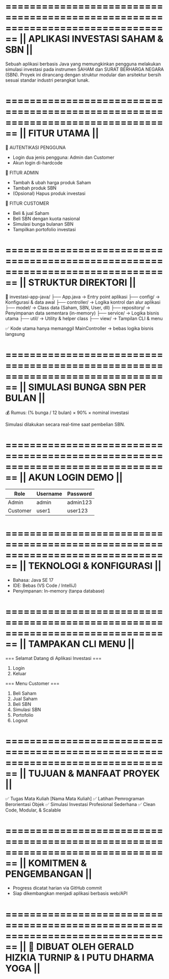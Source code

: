 ================================================================================
||                       APLIKASI INVESTASI SAHAM & SBN                       ||
================================================================================

Sebuah aplikasi berbasis Java yang memungkinkan pengguna melakukan simulasi investasi 
pada instrumen SAHAM dan SURAT BERHARGA NEGARA (SBN). Proyek ini dirancang dengan 
struktur modular dan arsitektur bersih sesuai standar industri perangkat lunak.


================================================================================
||                                FITUR UTAMA                                ||
================================================================================

👤 AUTENTIKASI PENGGUNA
- Login dua jenis pengguna: Admin dan Customer
- Akun login di-hardcode

🔧 FITUR ADMIN
- Tambah & ubah harga produk Saham
- Tambah produk SBN
- (Opsional) Hapus produk investasi

💸 FITUR CUSTOMER
- Beli & jual Saham
- Beli SBN dengan kuota nasional
- Simulasi bunga bulanan SBN
- Tampilkan portofolio investasi


================================================================================
||                           STRUKTUR DIREKTORI                              ||
================================================================================

📂 investasi-app-java/
├── App.java                  → Entry point aplikasi
├── config/                   → Konfigurasi & data awal
├── controller/               → Logika kontrol dan alur aplikasi
├── model/                    → Class data (Saham, SBN, User, dll)
├── repository/               → Penyimpanan data sementara (in-memory)
├── service/                  → Logika bisnis utama
├── util/                     → Utility & helper class
├── view/                     → Tampilan CLI & menu

✅ Kode utama hanya memanggil MainController → bebas logika bisnis langsung


================================================================================
||                        SIMULASI BUNGA SBN PER BULAN                       ||
================================================================================

💰 Rumus:
(% bunga / 12 bulan) × 90% × nominal investasi

Simulasi dilakukan secara real-time saat pembelian SBN.


================================================================================
||                             AKUN LOGIN DEMO                               ||
================================================================================

| Role     | Username | Password |
|----------|----------|----------|
| Admin    | admin    | admin123 |
| Customer | user1    | user123  |


================================================================================
||                         TEKNOLOGI & KONFIGURASI                           ||
================================================================================

- Bahasa: Java SE 17
- IDE: Bebas (VS Code / IntelliJ)
- Penyimpanan: In-memory (tanpa database)


================================================================================
||                            TAMPAKAN CLI MENU                              ||
================================================================================

=== Selamat Datang di Aplikasi Investasi ===
1. Login
2. Keluar

=== Menu Customer ===
1. Beli Saham
2. Jual Saham
3. Beli SBN
4. Simulasi SBN
5. Portofolio
6. Logout


================================================================================
||                         TUJUAN & MANFAAT PROYEK                           ||
================================================================================

✅ Tugas Mata Kuliah [Nama Mata Kuliah]
✅ Latihan Pemrograman Berorientasi Objek
✅ Simulasi Investasi Profesional Sederhana
✅ Clean Code, Modular, & Scalable


================================================================================
||                          KOMITMEN & PENGEMBANGAN                          ||
================================================================================

- Progress dicatat harian via GitHub commit
- Siap dikembangkan menjadi aplikasi berbasis web/API


================================================================================
||         📝 DIBUAT OLEH GERALD HIZKIA TURNIP & I PUTU DHARMA YOGA           ||
================================================================================

